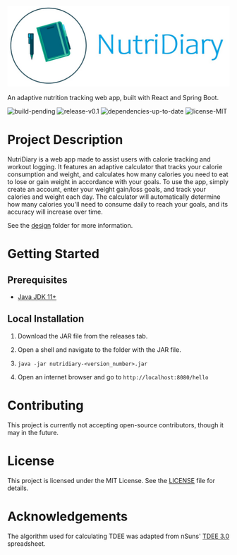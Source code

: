 ![Logo](/assets/logos/nutridiary.jpg)

An adaptive nutrition tracking web app, built with React and Spring Boot.

![build-pending](https://img.shields.io/badge/build-pending-yellow) ![release-v0.1](https://img.shields.io/badge/release-v0.1-blue) ![dependencies-up-to-date](https://img.shields.io/badge/dependencies-up%20to%20date-green) ![license-MIT](https://img.shields.io/badge/license-MIT-blue)

# Project Description

NutriDiary is a web app made to assist users with calorie tracking and workout logging. It features an adaptive calculator that tracks your calorie consumption and weight, and calculates how many calories you need to eat to lose or gain weight in accordance with your goals. To use the app, simply create an account, enter your weight gain/loss goals, and track your calories and weight each day. The calculator will automatically determine how many calories you'll need to consume daily to reach your goals, and its accuracy will increase over time.  

See the [design](/design) folder for more information.

# Getting Started

## Prerequisites

- [Java JDK 11+](https://www.oracle.com/java/technologies/javase-downloads.html)

## Local Installation

1. Download the JAR file from the releases tab.
2. Open a shell and navigate to the folder with the JAR file.
3. `java -jar nutridiary-<version_number>.jar`

4. Open an internet browser and go to `http://localhost:8080/hello`

# Contributing

This project is currently not accepting open-source contributors, though it may in the future.

# License

This project is licensed under the MIT License. See the [LICENSE](LICENSE) file for details.

# Acknowledgements

The algorithm used for calculating TDEE was adapted from nSuns' [TDEE 3.0](https://drive.google.com/file/d/0B8EbfzFB0mBrMGJ6V2N5QWNfeTg/view) spreadsheet.